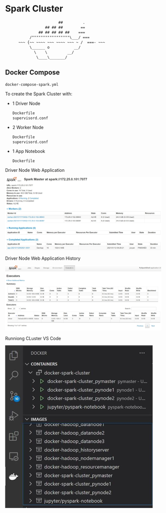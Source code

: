 # Spark Cluster

```asc
                        ##         .
                  ## ## ##        ==
               ## ## ## ## ##    ===
           /"""""""""""""""""\___/ ===
      ~~~ {~~ ~~~~ ~~~ ~~~~ ~~~ ~ /  ===- ~~~
           \______ o           __/
             \    \         __/
              \____\_______/
```

## Docker Compose

```asc
docker-compose-spark.yml
```

To create the Spark Cluster with:

* 1 Driver Node

    ```asc
    Dockerfile
    supervisord.conf
    ```

* 2 Worker Node

    ```asc
    Dockerfile
    supervisord.conf
    ```

* 1 App Notebook

    ```asc
    Dockerfile
    ```

Driver Node Web Application

![Spark Master](SparkMaster.JPG)

Driver Node Web Application History

![Spark Master](SparkMasterHistory.JPG)

Runniong CLuster VS Code

![Spark Master](running.JPG)
